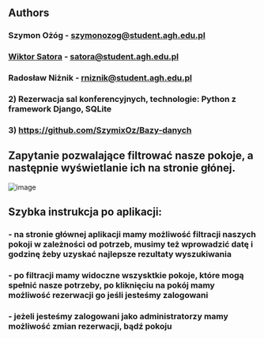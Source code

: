## Authors
### Szymon Ożóg - szymonozog@student.agh.edu.pl
### <a href="https://github.com/wiksat">Wiktor Satora</a> - satora@student.agh.edu.pl
### Radosław Niżnik - rniznik@student.agh.edu.pl
### 2) Rezerwacja sal konferencyjnych, technologie: Python z framework Django, SQLite
### 3) https://github.com/SzymixOz/Bazy-danych

## Zapytanie pozwalające filtrować nasze pokoje, a następnie wyświetlanie ich na stronie głónej.
![image](https://github.com/SzymixOz/Bazy-danych/assets/93473651/347727ff-4838-41bd-9d15-ae9a7fdb2f4b)


## Szybka instrukcja po aplikacji:
### - na stronie głównej aplikacji mamy możliwość filtracji naszych pokoji w zależności od potrzeb, musimy też wprowadzić datę i godzinę żeby uzyskać najlepsze rezultaty wyszukiwania
### - po filtracji mamy widoczne wszysktkie pokoje, które mogą spełnić nasze potrzeby, po kliknięciu na pokój mamy możliwość rezerwacji go jeśli jesteśmy zalogowani
### - jeżeli jesteśmy zalogowani jako administratorzy mamy możliwość zmian rezerwacji, bądź pokoju 

